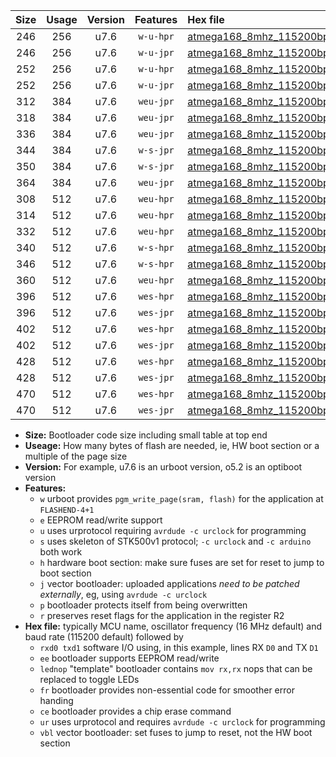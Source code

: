 |Size|Usage|Version|Features|Hex file|
|:-:|:-:|:-:|:-:|:--|
|246|256|u7.6|`w-u-hpr`|[atmega168_8mhz_115200bps_rxd0_txd1_ur.hex](https://raw.githubusercontent.com/stefanrueger/urboot/main/atmega168_8mhz_115200bps_rxd0_txd1_ur.hex)|
|246|256|u7.6|`w-u-jpr`|[atmega168_8mhz_115200bps_rxd0_txd1_ur_vbl.hex](https://raw.githubusercontent.com/stefanrueger/urboot/main/atmega168_8mhz_115200bps_rxd0_txd1_ur_vbl.hex)|
|252|256|u7.6|`w-u-hpr`|[atmega168_8mhz_115200bps_rxd0_txd1_lednop_ur.hex](https://raw.githubusercontent.com/stefanrueger/urboot/main/atmega168_8mhz_115200bps_rxd0_txd1_lednop_ur.hex)|
|252|256|u7.6|`w-u-jpr`|[atmega168_8mhz_115200bps_rxd0_txd1_lednop_ur_vbl.hex](https://raw.githubusercontent.com/stefanrueger/urboot/main/atmega168_8mhz_115200bps_rxd0_txd1_lednop_ur_vbl.hex)|
|312|384|u7.6|`weu-jpr`|[atmega168_8mhz_115200bps_rxd0_txd1_ee_ur_vbl.hex](https://raw.githubusercontent.com/stefanrueger/urboot/main/atmega168_8mhz_115200bps_rxd0_txd1_ee_ur_vbl.hex)|
|318|384|u7.6|`weu-jpr`|[atmega168_8mhz_115200bps_rxd0_txd1_ee_lednop_ur_vbl.hex](https://raw.githubusercontent.com/stefanrueger/urboot/main/atmega168_8mhz_115200bps_rxd0_txd1_ee_lednop_ur_vbl.hex)|
|336|384|u7.6|`weu-jpr`|[atmega168_8mhz_115200bps_rxd0_txd1_ee_lednop_fr_ur_vbl.hex](https://raw.githubusercontent.com/stefanrueger/urboot/main/atmega168_8mhz_115200bps_rxd0_txd1_ee_lednop_fr_ur_vbl.hex)|
|344|384|u7.6|`w-s-jpr`|[atmega168_8mhz_115200bps_rxd0_txd1_vbl.hex](https://raw.githubusercontent.com/stefanrueger/urboot/main/atmega168_8mhz_115200bps_rxd0_txd1_vbl.hex)|
|350|384|u7.6|`w-s-jpr`|[atmega168_8mhz_115200bps_rxd0_txd1_lednop_vbl.hex](https://raw.githubusercontent.com/stefanrueger/urboot/main/atmega168_8mhz_115200bps_rxd0_txd1_lednop_vbl.hex)|
|364|384|u7.6|`weu-jpr`|[atmega168_8mhz_115200bps_rxd0_txd1_ee_lednop_fr_ce_ur_vbl.hex](https://raw.githubusercontent.com/stefanrueger/urboot/main/atmega168_8mhz_115200bps_rxd0_txd1_ee_lednop_fr_ce_ur_vbl.hex)|
|308|512|u7.6|`weu-hpr`|[atmega168_8mhz_115200bps_rxd0_txd1_ee_ur.hex](https://raw.githubusercontent.com/stefanrueger/urboot/main/atmega168_8mhz_115200bps_rxd0_txd1_ee_ur.hex)|
|314|512|u7.6|`weu-hpr`|[atmega168_8mhz_115200bps_rxd0_txd1_ee_lednop_ur.hex](https://raw.githubusercontent.com/stefanrueger/urboot/main/atmega168_8mhz_115200bps_rxd0_txd1_ee_lednop_ur.hex)|
|332|512|u7.6|`weu-hpr`|[atmega168_8mhz_115200bps_rxd0_txd1_ee_lednop_fr_ur.hex](https://raw.githubusercontent.com/stefanrueger/urboot/main/atmega168_8mhz_115200bps_rxd0_txd1_ee_lednop_fr_ur.hex)|
|340|512|u7.6|`w-s-hpr`|[atmega168_8mhz_115200bps_rxd0_txd1.hex](https://raw.githubusercontent.com/stefanrueger/urboot/main/atmega168_8mhz_115200bps_rxd0_txd1.hex)|
|346|512|u7.6|`w-s-hpr`|[atmega168_8mhz_115200bps_rxd0_txd1_lednop.hex](https://raw.githubusercontent.com/stefanrueger/urboot/main/atmega168_8mhz_115200bps_rxd0_txd1_lednop.hex)|
|360|512|u7.6|`weu-hpr`|[atmega168_8mhz_115200bps_rxd0_txd1_ee_lednop_fr_ce_ur.hex](https://raw.githubusercontent.com/stefanrueger/urboot/main/atmega168_8mhz_115200bps_rxd0_txd1_ee_lednop_fr_ce_ur.hex)|
|396|512|u7.6|`wes-hpr`|[atmega168_8mhz_115200bps_rxd0_txd1_ee.hex](https://raw.githubusercontent.com/stefanrueger/urboot/main/atmega168_8mhz_115200bps_rxd0_txd1_ee.hex)|
|396|512|u7.6|`wes-jpr`|[atmega168_8mhz_115200bps_rxd0_txd1_ee_vbl.hex](https://raw.githubusercontent.com/stefanrueger/urboot/main/atmega168_8mhz_115200bps_rxd0_txd1_ee_vbl.hex)|
|402|512|u7.6|`wes-hpr`|[atmega168_8mhz_115200bps_rxd0_txd1_ee_lednop.hex](https://raw.githubusercontent.com/stefanrueger/urboot/main/atmega168_8mhz_115200bps_rxd0_txd1_ee_lednop.hex)|
|402|512|u7.6|`wes-jpr`|[atmega168_8mhz_115200bps_rxd0_txd1_ee_lednop_vbl.hex](https://raw.githubusercontent.com/stefanrueger/urboot/main/atmega168_8mhz_115200bps_rxd0_txd1_ee_lednop_vbl.hex)|
|428|512|u7.6|`wes-hpr`|[atmega168_8mhz_115200bps_rxd0_txd1_ee_lednop_fr.hex](https://raw.githubusercontent.com/stefanrueger/urboot/main/atmega168_8mhz_115200bps_rxd0_txd1_ee_lednop_fr.hex)|
|428|512|u7.6|`wes-jpr`|[atmega168_8mhz_115200bps_rxd0_txd1_ee_lednop_fr_vbl.hex](https://raw.githubusercontent.com/stefanrueger/urboot/main/atmega168_8mhz_115200bps_rxd0_txd1_ee_lednop_fr_vbl.hex)|
|470|512|u7.6|`wes-hpr`|[atmega168_8mhz_115200bps_rxd0_txd1_ee_lednop_fr_ce.hex](https://raw.githubusercontent.com/stefanrueger/urboot/main/atmega168_8mhz_115200bps_rxd0_txd1_ee_lednop_fr_ce.hex)|
|470|512|u7.6|`wes-jpr`|[atmega168_8mhz_115200bps_rxd0_txd1_ee_lednop_fr_ce_vbl.hex](https://raw.githubusercontent.com/stefanrueger/urboot/main/atmega168_8mhz_115200bps_rxd0_txd1_ee_lednop_fr_ce_vbl.hex)|

- **Size:** Bootloader code size including small table at top end
- **Useage:** How many bytes of flash are needed, ie, HW boot section or a multiple of the page size
- **Version:** For example, u7.6 is an urboot version, o5.2 is an optiboot version
- **Features:**
  + `w` urboot provides `pgm_write_page(sram, flash)` for the application at `FLASHEND-4+1`
  + `e` EEPROM read/write support
  + `u` uses urprotocol requiring `avrdude -c urclock` for programming
  + `s` uses skeleton of STK500v1 protocol; `-c urclock` and `-c arduino` both work
  + `h` hardware boot section: make sure fuses are set for reset to jump to boot section
  + `j` vector bootloader: uploaded applications *need to be patched externally*, eg, using `avrdude -c urclock`
  + `p` bootloader protects itself from being overwritten
  + `r` preserves reset flags for the application in the register R2
- **Hex file:** typically MCU name, oscillator frequency (16 MHz default) and baud rate (115200 default) followed by
  + `rxd0 txd1` software I/O using, in this example, lines RX `D0` and TX `D1`
  + `ee` bootloader supports EEPROM read/write
  + `lednop` "template" bootloader contains `mov rx,rx` nops that can be replaced to toggle LEDs
  + `fr` bootloader provides non-essential code for smoother error handing
  + `ce` bootloader provides a chip erase command
  + `ur` uses urprotocol and requires `avrdude -c urclock` for programming
  + `vbl` vector bootloader: set fuses to jump to reset, not the HW boot section
